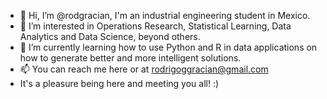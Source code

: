 - 👋 Hi, I’m @rodgracian, I'm an industrial engineering student in Mexico.
- 👀 I’m interested in Operations Research, Statistical Learning, Data Analytics and Data Science, beyond others.
- 🌱 I’m currently learning how to use Python and R in data applications on how to generate better and more intelligent solutions.
- 📫 You can reach me here or at rodrigoggracian@gmail.com
- It's a pleasure being here and meeting you all! :)

<!---
rodgracian/rodgracian is a ✨ special ✨ repository because its `README.md` (this file) appears on your GitHub profile.
You can click the Preview link to take a look at your changes.
--->
